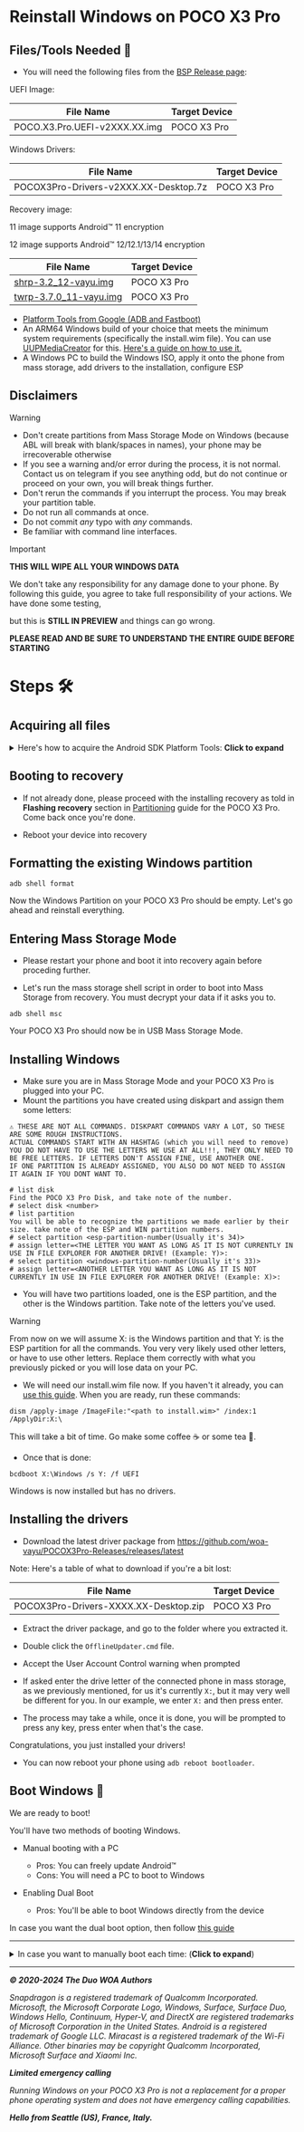 # Reinstall Windows on POCO X3 Pro

## Files/Tools Needed 📃

- You will need the following files from the [BSP Release page](https://github.com/woa-vayu/POCOX3Pro-Releases/releases/latest):

UEFI Image:

| File Name                              | Target Device         |
|----------------------------------------|-----------------------|
| POCO.X3.Pro.UEFI-v2XXX.XX.img          | POCO X3 Pro           |

Windows Drivers:

| File Name                                       | Target Device         |
|-------------------------------------------------|-----------------------|
| POCOX3Pro-Drivers-v2XXX.XX-Desktop.7z           | POCO X3 Pro           |

Recovery image:

11 image supports Android™ 11 encryption

12 image supports Android™ 12/12.1/13/14 encryption

| File Name                                       | Target Device         |
|-------------------------------------------------|-----------------------|
| [shrp-3.2_12-vayu.img](https://github.com/woa-vayu/POCOX3Pro-Guides/releases/download/Recoveries/shrp-3.2_12-vayu.img) | POCO X3 Pro |
| [twrp-3.7.0_11-vayu.img](https://github.com/woa-vayu/POCOX3Pro-Guides/releases/download/Recoveries/twrp-3.7.0_11-vayu.img) | POCO X3 Pro |

- [Platform Tools from Google (ADB and Fastboot)](https://developer.android.com/studio/releases/platform-tools)
- An ARM64 Windows build of your choice that meets the minimum system requirements (specifically the install.wim file). You can use [UUPMediaCreator](https://github.com/gus33000/UUPMediaCreator) for this. [Here's a guide on how to use it.](/InstallWindows/ISO/GetWindows.md)
- A Windows PC to build the Windows ISO, apply it onto the phone from mass storage, add drivers to the installation, configure ESP

## Disclaimers

> [!WARNING]
> - Don't create partitions from Mass Storage Mode on Windows (because ABL will break with blank/spaces in names), your phone may be irrecoverable otherwise
> - If you see a warning and/or error during the process, it is not normal. Contact us on telegram if you see anything odd, but do not continue or proceed on your own, you will break things further.
> - Don't rerun the commands if you interrupt the process. You may break your partition table.
> - Do not run all commands at once.
> - Do not commit *any* typo with *any* commands.
> - Be familiar with command line interfaces.

> [!IMPORTANT]
> **THIS WILL WIPE ALL YOUR WINDOWS DATA**
>
> We don't take any responsibility for any damage done to your phone. By following this guide, you agree to take full responsibility of your actions. We have done some testing,
>
> but this is **STILL IN PREVIEW** and things can go wrong.

**PLEASE READ AND BE SURE TO UNDERSTAND THE ENTIRE GUIDE BEFORE STARTING**

# Steps 🛠️

## Acquiring all files

<details>
    <summary>Here's how to acquire the Android SDK Platform Tools: <b>Click to expand</b></summary>
    <p>


First, start by going to the [Android Platform SDK download page](https://developer.android.com/studio/releases/platform-tools) on your computer.

![SDK-1-Top](https://github.com/WOA-Project/SurfaceDuo-Guides/assets/3755345/4c1c3762-24d8-4150-ac69-670738eb62c1)

Once on the page, scroll a little bit down til you see the link to download the platform tools for Windows.

![SDK-2-Mid](https://github.com/WOA-Project/SurfaceDuo-Guides/assets/3755345/cd14a232-4995-480f-a061-54507e83cf41)

Click on it, an EULA will open like below:

![SDK-3-EULA](https://github.com/WOA-Project/SurfaceDuo-Guides/assets/3755345/16d6b7df-ab56-414c-b1a5-561ec6b3ae4e)

Scroll all the way down (after reading it if that's your thing)

![SDK-4-EULA-Bottom](https://github.com/WOA-Project/SurfaceDuo-Guides/assets/3755345/1368b2b0-74b8-4a7c-9aff-df2ca25c2f42)

Tick "I have read and agree to above terms conditions"

![SDK-5-EULA-TICK (alt)](https://github.com/WOA-Project/SurfaceDuo-Guides/assets/3755345/02905fa2-64b8-426b-b42f-c1bb88eaa88a)

And click download

![SDK-5-EULA-TICK](https://github.com/WOA-Project/SurfaceDuo-Guides/assets/3755345/0983f27a-76e7-4fda-ac4d-adaa56702e90)

Save the file on your computer, and extract the zip file by opening it, and selecting extract all.

![SDK-6-DL](https://github.com/WOA-Project/SurfaceDuo-Guides/assets/3755345/adc1bba0-6118-418e-9005-e2db12860893)

  </p>
</details>

## Booting to recovery

- If not already done, please proceed with the installing recovery as told in **Flashing recovery** section in [Partitioning](/InstallWindows-en/Partitioning.md) guide for the POCO X3 Pro. Come back once you're done.

- Reboot your device into recovery

## Formatting the existing Windows partition

```batch
adb shell format
```

Now the Windows Partition on your POCO X3 Pro should be empty. Let's go ahead and reinstall everything.

## Entering Mass Storage Mode

- Please restart your phone and boot it into recovery again before proceding further.

- Let's run the mass storage shell script in order to boot into Mass Storage from recovery. You must decrypt your data if it asks you to.

```batch
adb shell msc
```

Your POCO X3 Pro should now be in USB Mass Storage Mode.

## Installing Windows

- Make sure you are in Mass Storage Mode and your POCO X3 Pro is plugged into your PC.
- Mount the partitions you have created using diskpart and assign them some letters:

```batch
⚠️ THESE ARE NOT ALL COMMANDS. DISKPART COMMANDS VARY A LOT, SO THESE ARE SOME ROUGH INSTRUCTIONS.
ACTUAL COMMANDS START WITH AN HASHTAG (which you will need to remove)
YOU DO NOT HAVE TO USE THE LETTERS WE USE AT ALL!!!, THEY ONLY NEED TO BE FREE LETTERS. IF LETTERS DON'T ASSIGN FINE, USE ANOTHER ONE.
IF ONE PARTITION IS ALREADY ASSIGNED, YOU ALSO DO NOT NEED TO ASSIGN IT AGAIN IF YOU DONT WANT TO.

# list disk
Find the POCO X3 Pro Disk, and take note of the number.
# select disk <number>
# list partition
You will be able to recognize the partitions we made earlier by their size. take note of the ESP and WIN partition numbers.
# select partition <esp-partition-number(Usually it's 34)>
# assign letter=<THE LETTER YOU WANT AS LONG AS IT IS NOT CURRENTLY IN USE IN FILE EXPLORER FOR ANOTHER DRIVE! (Example: Y)>:
# select partition <windows-partition-number(Usually it's 33)>
# assign letter=<ANOTHER LETTER YOU WANT AS LONG AS IT IS NOT CURRENTLY IN USE IN FILE EXPLORER FOR ANOTHER DRIVE! (Example: X)>:
```

- You will have two partitions loaded, one is the ESP partition, and the other is the Windows partition. Take note of the letters you've used.

> [!WARNING]
From now on we will assume X: is the Windows partition and that Y: is the ESP partition for all the commands. You very very likely used other letters, or have to use other letters. Replace them correctly with what you previously picked or you will lose data on your PC.

- We will need our install.wim file now. If you haven't it already, you can [use this guide](/InstallWindows-en/ISO/GetWindows.md). When you are ready, run these commands:

```batch
dism /apply-image /ImageFile:"<path to install.wim>" /index:1 /ApplyDir:X:\
```

This will take a bit of time. Go make some coffee ☕ or some tea 🍵.

- Once that is done:

```batch
bcdboot X:\Windows /s Y: /f UEFI
```

Windows is now installed but has no drivers.

## Installing the drivers

- Download the latest driver package from https://github.com/woa-vayu/POCOX3Pro-Releases/releases/latest

Note: Here's a table of what to download if you're a bit lost:

| File Name                                      | Target Device         |
|------------------------------------------------|-----------------------|
| POCOX3Pro-Drivers-XXXX.XX-Desktop.zip  | POCO X3 Pro           |

- Extract the driver package, and go to the folder where you extracted it.

- Double click the ```OfflineUpdater.cmd``` file.

- Accept the User Account Control warning when prompted

- If asked enter the drive letter of the connected phone in mass storage, as we previously mentioned, for us it's currently ```X:```, but it may very well be different for you. In our example, we enter ```X:``` and then press enter.

- The process may take a while, once it is done, you will be prompted to press any key, press enter when that's the case.

Congratulations, you just installed your drivers!

- You can now reboot your phone using ```adb reboot bootloader```.

## Boot Windows 🚀

We are ready to boot!

You'll have two methods of booting Windows.

- Manual booting with a PC
    - Pros: You can freely update Android™
    - Cons: You will need a PC to boot to Windows

- Enabling Dual Boot
    - Pros: You'll be able to boot Windows directly from the device

In case you want the dual boot option, then follow [this guide](/InstallWindows-en/DualBoot.md)

---
<details>
  <summary>In case you want to manually boot each time: (<b>Click to expand</b>)</summary>
  <p>

Reboot your device to the Bootloader mode, using adb or the recovery.

Let's boot the UEFI, from a command prompt:

```batch
fastboot boot uefi.img
```

This step above will be needed every time you will want to boot Windows and needs to be done from the Bootloader mode.

If you did everything right, Windows will now boot! Enjoy!

**Note:** If the Touch keyboard won't show up in OOBE, touch somewhere else (to let the text box loose focus) and then touch into the text box again. As an alternative, you can use the On-Screen Keyboard.
  </p>
</details>

---

_**© 2020-2024 The Duo WOA Authors**_

_Snapdragon is a registered trademark of Qualcomm Incorporated. Microsoft, the Microsoft Corporate Logo, Windows, Surface, Surface Duo, Windows Hello, Continuum, Hyper-V, and DirectX are registered trademarks of Microsoft Corporation in the United States. Android is a registered trademark of Google LLC. Miracast is a registered trademark of the Wi-Fi Alliance. Other binaries may be copyright Qualcomm Incorporated, Microsoft Surface and Xiaomi Inc._

_**Limited emergency calling**_

_Running Windows on your POCO X3 Pro is not a replacement for a proper phone operating system and does not have emergency calling capabilities._

_**Hello from Seattle (US), France, Italy.**_

